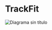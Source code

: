 # TrackFit
![Diagrama sin título](https://github.com/user-attachments/assets/932ead64-ac80-4a71-8245-df723d936a09)
